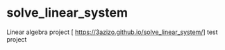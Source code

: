 # solve_linear_system
Linear algebra project 
[ https://3azizo.github.io/solve_linear_system/] test project
